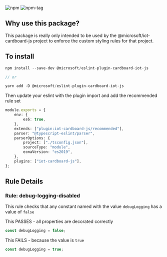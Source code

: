 ![npm](https://img.shields.io/npm/v/@microsoft/eslint-plugin-cardboard-iot-js.svg?color=red)
![npm-tag](https://badgen.net/github/tag/msnyder-msft/eslint-plugin-iot-cardboard-js)

## Why use this package?

This package is really only intended to be used by the @microsoft/iot-cardboard-js project to enforce the custom styling rules for that project.

## To install

```ts
npm install --save-dev @microsoft/eslint-plugin-cardboard-iot-js

// or

yarn add -D @microsoft/eslint-plugin-cardboard-iot-js
```

Then update your eslint with the plugin import and add the recommended rule set

```ts
module.exports = {
    env: {
        es6: true,
    },
    extends: ["plugin:iot-cardboard-js/recommended"],
    parser: "@typescript-eslint/parser",
    parserOptions: {
        project: ["./tsconfig.json"],
        sourceType: "module",
        ecmaVersion: "es2019",
    },
    plugins: ["iot-cardboard-js"],
};
```

## Rule Details

### Rule: debug-logging-disabled

This rule checks that any constant named with the value `debugLogging` has a value of `false`

This PASSES - all properties are decorated correctly

```ts
const debugLogging = false;
```

This FAILS - because the value is `true`

```ts
const debugLogging = true;
```
